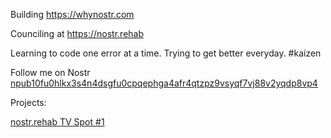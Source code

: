 Building https://whynostr.com

Counciling at https://nostr.rehab 

Learning to code one error at a time. Trying to get better everyday. #kaizen

Follow me on Nostr [npub10fu0hlkx3s4n4dsgfu0cpqephga4afr4qtzpz9vsyqf7vj88v2yqdp8vp4](https://primal.net/zach)


Projects:

[nostr.rehab TV Spot #1](https://nostr.build/p/nb3918.mp4)


